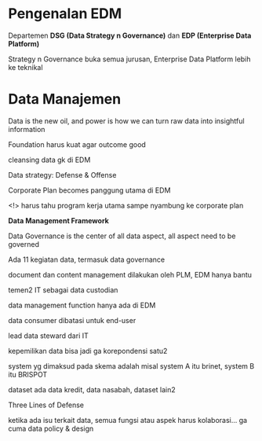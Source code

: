 # Pengenalan EDM

Departemen **DSG (Data Strategy n Governance)** dan **EDP (Enterprise Data Platform)**

Strategy n Governance buka semua jurusan, Enterprise Data Platform lebih ke teknikal

# Data Manajemen

Data is the new oil, and power is how we can turn raw data into insightful information

Foundation harus kuat agar outcome good

cleansing data gk di EDM

Data strategy: Defense & Offense

Corporate Plan becomes panggung utama di EDM

<!> harus tahu program kerja utama sampe nyambung ke corporate plan

**Data Management Framework**

Data Governance is the center of all data aspect, all aspect need to be governed

Ada 11 kegiatan data, termasuk data governance

document dan content management dilakukan oleh PLM, EDM hanya bantu

temen2 IT sebagai data custodian

data management function hanya ada di EDM

data consumer dibatasi untuk end-user

lead data steward dari IT

kepemilikan data bisa jadi ga korepondensi satu2

system yg dimaksud pada skema adalah misal system A itu brinet, system B itu BRISPOT

dataset ada data kredit, data nasabah, dataset lain2

Three Lines of Defense

ketika ada isu terkait data, semua fungsi atau aspek harus kolaborasi... ga cuma data policy & design

